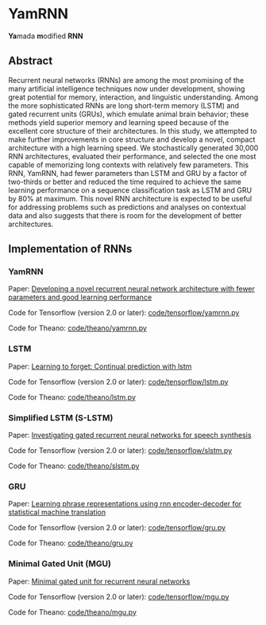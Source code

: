 # YamRNN
**Ya**mada **m**odified **RNN**

## Abstract
Recurrent neural networks (RNNs) are among the most promising of the many artificial intelligence techniques now under development, showing great potential for memory, interaction, and linguistic understanding. Among the more sophisticated RNNs are long short-term memory (LSTM) and gated recurrent units (GRUs), which emulate animal brain behavior; these methods yield superior memory and learning speed because of the excellent core structure of their architectures. In this study, we attempted to make further improvements in core structure and develop a novel, compact architecture with a high learning speed. We stochastically generated 30,000 RNN architectures, evaluated their performance, and selected the one most capable of memorizing long contexts with relatively few parameters. This RNN, YamRNN, had fewer parameters than LSTM and GRU by a factor of two-thirds or better and reduced the time required to achieve the same learning performance on a sequence classification task as LSTM and GRU by 80% at maximum. This novel RNN architecture is expected to be useful for addressing problems such as predictions and analyses on contextual data and also suggests that there is room for the development of better architectures.

## Implementation of RNNs
### YamRNN
Paper: [Developing a novel recurrent neural network architecture with fewer parameters and good learning performance](https://www.biorxiv.org/content/10.1101/2020.04.08.031484v1)

Code for Tensorflow (version 2.0 or later): [code/tensorflow/yamrnn.py](https://github.com/yamada-kd/YamRNN/blob/master/code/tensorflow/yamrnn.py)

Code for Theano: [code/theano/yamrnn.py](https://github.com/yamada-kd/YamRNN/blob/master/code/theano/yamrnn.py)

### LSTM
Paper: [Learning to forget: Continual prediction with lstm](https://www.mitpressjournals.org/doi/10.1162/089976600300015015)

Code for Tensorflow (version 2.0 or later): [code/tensorflow/lstm.py](https://github.com/yamada-kd/YamRNN/blob/master/code/tensorflow/lstm.py)

Code for Theano: [code/theano/lstm.py](https://github.com/yamada-kd/YamRNN/blob/master/code/theano/lstm.py)

### Simplified LSTM (S-LSTM)
Paper: [Investigating gated recurrent neural networks for speech synthesis](https://arxiv.org/abs/1601.02539)

Code for Tensorflow (version 2.0 or later): [code/tensorflow/slstm.py](https://github.com/yamada-kd/YamRNN/blob/master/code/tensorflow/slstm.py)

Code for Theano: [code/theano/slstm.py](https://github.com/yamada-kd/YamRNN/blob/master/code/theano/slstm.py)

### GRU
Paper: [Learning phrase representations using rnn encoder-decoder for statistical machine translation](https://www.aclweb.org/anthology/D14-1179/)

Code for Tensorflow (version 2.0 or later): [code/tensorflow/gru.py](https://github.com/yamada-kd/YamRNN/blob/master/code/tensorflow/gru.py)

Code for Theano: [code/theano/gru.py](https://github.com/yamada-kd/YamRNN/blob/master/code/theano/gru.py)

### Minimal Gated Unit (MGU)
Paper: [Minimal gated unit for recurrent neural networks](https://link.springer.com/article/10.1007/s11633-016-1006-2)

Code for Tensorflow (version 2.0 or later): [code/tensorflow/mgu.py](https://github.com/yamada-kd/YamRNN/blob/master/code/tensorflow/mgu.py)

Code for Theano: [code/theano/mgu.py](https://github.com/yamada-kd/YamRNN/blob/master/code/theano/mgu.py)

